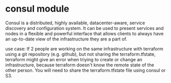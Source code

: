 # consul module 
Consul is a distributed, highly available, datacenter-aware, service discovery and configuration system. It can be used to present services and nodes in a flexible and powerful interface that allows clients to always have an up-to-date view of the infrastructure they are a part of.


use case:
 If 2 people are working on the same infrastructure with terraform using a git repository (e.g. github), but not sharing the terraform.tfstate, terraform might give an error when triying to create or change an infrastructure, because terraform doesn't know the remote state of the other person. You will need to share the terraform.tfstate file using consul or S3.
